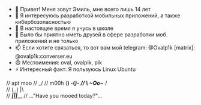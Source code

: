 - 👋 Привет! Меня зовут Эмиль, мне всего лишь 14 лет
- 👀 Я интересуюсь разработкой мобильных приложений, а также кибербозопасностью
- 🌱 В настоящее время я учусь в школе
- 💞️ Было бы приятно иметь друзей в сфере разработки моб. приложений и не только
- 📫 Если хотите связаться, то вот вам мой
      telegram: @Ovalp1k
      [matrix]: @ovalp1k:converser.eu
- 😄 Местоимения: oval, ovalpik, pik
- ⚡ Интересный факт: Я пользуюсь Linux Ubuntu


// apt moo
//                      \_/ 
//    m00h  (__)       -(_)- 
//       \  ~Oo~___     / \
//          (..)  |\        
// ___________|_|_|_____________
// ..."Have you mooed today?"...


<!---
Ovalpik/Ovalpik is a ✨ special ✨ repository because its `README.md` (this file) appears on your GitHub profile.
You can click the Preview link to take a look at your changes.
--->

